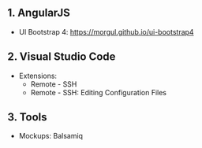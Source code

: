 ## 1. AngularJS
  - UI Bootstrap 4: https://morgul.github.io/ui-bootstrap4
## 2. Visual Studio Code
  - Extensions:
    - Remote - SSH
    - Remote - SSH: Editing Configuration Files
## 3. Tools
  - Mockups: Balsamiq
